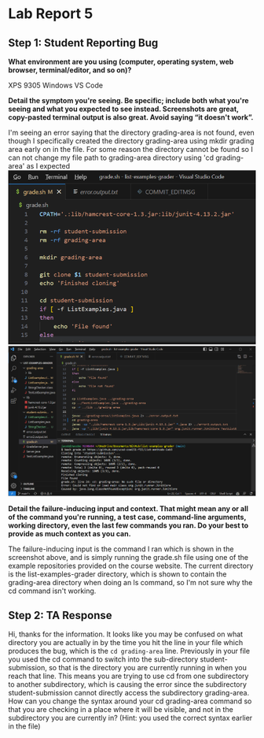# Lab Report 5
## Step 1: Student Reporting Bug

**What environment are you using (computer, operating system, web browser, terminal/editor, and so on)?**

XPS 9305 Windows VS Code

**Detail the symptom you're seeing. Be specific; include both what you're seeing and what you expected to see instead. Screenshots are great, copy-pasted terminal output is also great. Avoid saying “it doesn't work”.**

I'm seeing an error saying that the directory grading-area is not found, even though I specifically created the directory grading-area using mkdir grading area early on in the file. 
For some reason the directory cannot be found so I can not change my file path to grading-area directory using 'cd grading-area' as I expected
![Image](otro.png)
![Image](este.png)

**Detail the failure-inducing input and context. That might mean any or all of the command you're running, a test case, command-line arguments, working directory, even the last few commands you ran. Do your best to provide as much context as you can.**

The failure-inducing input is the command I ran which is shown in the screenshot above, and is simply running the grade.sh file using one of the example repositories provided on the course website. The current directory is the list-examples-grader directory, which is shown to contain the grading-area directory when doing an ls command, so I'm not sure why the cd command isn't working. 

## Step 2: TA Response
Hi, thanks for the information. It looks like you may be confused on what directory you are actually in by the time you hit the line in your file which produces the bug, which is the `cd grading-area` line. Previously in your file you used the cd command to switch into the sub-directory student-submission, so that is the directory you are currently running in when you reach that line. This means you are trying to use cd from one subdirectory to another subdirectory, which is causing the error since the subdirectory student-submission cannot directly access the subdirectory grading-area. How can you change the syntax around your cd grading-area command so that you are checking in a place where it will be visible, and not in the subdirectory you are currently in? (Hint: you used the correct syntax earlier in the file)






